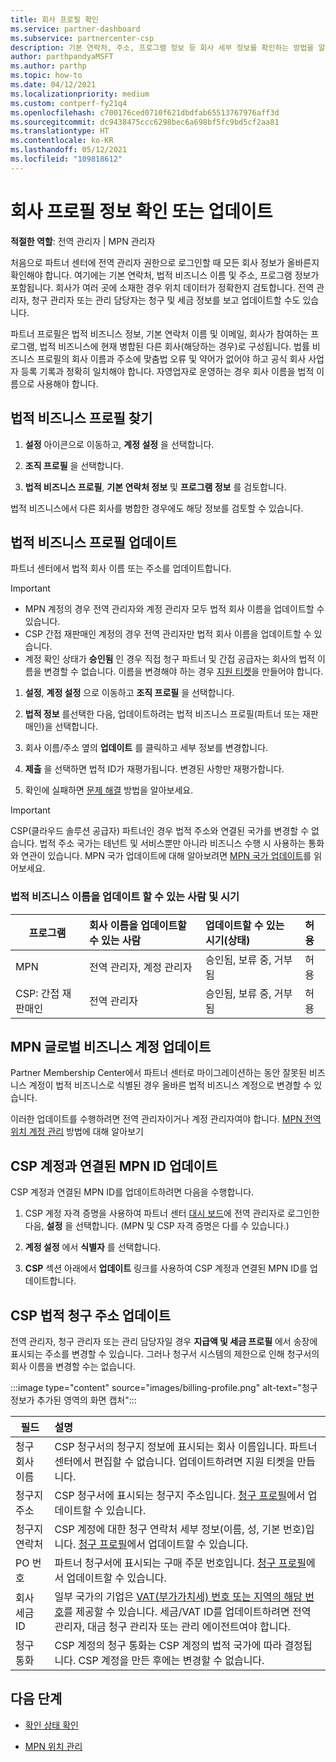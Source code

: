 ```yaml
---
title: 회사 프로필 확인
ms.service: partner-dashboard
ms.subservice: partnercenter-csp
description: 기본 연락처, 주소, 프로그램 정보 등 회사 세부 정보를 확인하는 방법을 알아봅니다. 또한 법률 및 청구 주소를 업데이트할 수 있습니다.
author: parthpandyaMSFT
ms.author: parthp
ms.topic: how-to
ms.date: 04/12/2021
ms.localizationpriority: medium
ms.custom: contperf-fy21q4
ms.openlocfilehash: c700176ced0710f621dbdfab65513767976aff3d
ms.sourcegitcommit: dc9438475ccc6298bec6a698bf5fc9bd5cf2aa81
ms.translationtype: HT
ms.contentlocale: ko-KR
ms.lasthandoff: 05/12/2021
ms.locfileid: "109818612"
---
```

# <a name="verify-or-update-your-company-profile-information"></a>회사 프로필 정보 확인 또는 업데이트 

**적절한 역할**: 전역 관리자 | MPN 관리자

처음으로 파트너 센터에 전역 관리자 권한으로 로그인할 때 모든 회사 정보가 올바른지 확인해야 합니다. 여기에는 기본 연락처, 법적 비즈니스 이름 및 주소, 프로그램 정보가 포함됩니다. 회사가 여러 곳에 소재한 경우 위치 데이터가 정확한지 검토합니다. 전역 관리자, 청구 관리자 또는 관리 담당자는 청구 및 세금 정보를 보고 업데이트할 수도 있습니다.

파트너 프로필은 법적 비즈니스 정보, 기본 연락처 이름 및 이메일, 회사가 참여하는 프로그램, 법적 비즈니스에 현재 병합된 다른 회사(해당하는 경우)로 구성됩니다. 법률 비즈니스 프로필의 회사 이름과 주소에 맞춤법 오류 및 약어가 없어야 하고 공식 회사 사업자 등록 기록과 정확히 일치해야 합니다. 자영업자로 운영하는 경우 회사 이름을 법적 이름으로 사용해야 합니다.


## <a name="locate-the-legal-business-profile"></a>법적 비즈니스 프로필 찾기

1. **설정** 아이콘으로 이동하고, **계정 설정** 을 선택합니다.
 
1. **조직 프로필** 을 선택합니다. 

2. **법적 비즈니스 프로필**, **기본 연락처 정보** 및 **프로그램 정보** 를 검토합니다.

법적 비즈니스에서 다른 회사를 병합한 경우에도 해당 정보를 검토할 수 있습니다. 

## <a name="update-your-legal-business-profile"></a>법적 비즈니스 프로필 업데이트 

파트너 센터에서 법적 회사 이름 또는 주소를 업데이트합니다.

>[!Important]
>- MPN 계정의 경우 전역 관리자와 계정 관리자 모두 법적 회사 이름을 업데이트할 수 있습니다.
>- CSP 간접 재판매인 계정의 경우 전역 관리자만 법적 회사 이름을 업데이트할 수 있습니다. 
>- 계정 확인 상태가 **승인됨** 인 경우 직접 청구 파트너 및 간접 공급자는 회사의 법적 이름을 변경할 수 없습니다. 이름을 변경해야 하는 경우 [지원 티켓](https://partner.microsoft.com/dashboard/support/servicerequests/create?stage=2&topicid=eb74583c-61b3-2124-bffc-00920e0ae772)을 만들어야 합니다.



1. **설정**, **계정 설정** 으로 이동하고 **조직 프로필** 을 선택합니다.

2. **법적 정보** 를선택한 다음, 업데이트하려는 법적 비즈니스 프로필(파트너 또는 재판매인)을 선택합니다.

1. 회사 이름/주소 옆의 **업데이트** 를 클릭하고 세부 정보를 변경합니다.
 
1. **제출** 을 선택하면 법적 ID가 재평가됩니다. 변경된 사항만 재평가합니다.

1. 확인에 실패하면 [문제 해결](verification-responses.md) 방법을 알아보세요.

>[!Important]
>CSP(클라우드 솔루션 공급자) 파트너인 경우 법적 주소와 연결된 국가를 변경할 수 없습니다. 법적 주소 국가는 테넌트 및 서비스뿐만 아니라 비즈니스 수행 시 사용하는 통화와 연관이 있습니다. MPN 국가 업데이트에 대해 알아보려면 [MPN 국가 업데이트](manage-locations.md#change-country-of-partner-global-account)를 읽어보세요.


### <a name="who-can-update-legal-business-name-and-when"></a>법적 비즈니스 이름을 업데이트 할 수 있는 사람 및 시기

|**프로그램**|**회사 이름을 업데이트할 수 있는 사람**|**업데이트할 수 있는 시기(상태)**|**허용**|
|---------------------|:-------------------------------|:------------|:-----------------|
MPN|전역 관리자, 계정 관리자|승인됨, 보류 중, 거부됨| 허용|
|CSP: 간접 재판매인|전역 관리자|승인됨, 보류 중, 거부됨| 허용|


## <a name="update-your-mpn-global-business-account"></a>MPN 글로벌 비즈니스 계정 업데이트

Partner Membership Center에서 파트너 센터로 마이그레이션하는 동안 잘못된 비즈니스 계정이 법적 비즈니스로 식별된 경우 올바른 법적 비즈니스 계정으로 변경할 수 있습니다.

이러한 업데이트를 수행하려면 전역 관리자이거나 계정 관리자여야 합니다. [MPN 전역 위치 계정 관리](manage-locations.md) 방법에 대해 알아보기


## <a name="update-your-mpn-id-associated-with-your-csp-account"></a>CSP 계정과 연결된 MPN ID 업데이트

CSP 계정과 연결된 MPN ID를 업데이트하려면 다음을 수행합니다.

1. CSP 계정 자격 증명을 사용하여 파트너 센터 [대시 보드](https://partner.microsoft.com/dashboard/home)에 전역 관리자로 로그인한 다음, **설정** 을 선택합니다. (MPN 및 CSP 자격 증명은 다를 수 있습니다.)
 
1. **계정 설정** 에서 **식별자** 를 선택합니다.

1. **CSP** 섹션 아래에서 **업데이트** 링크를 사용하여 CSP 계정과 연결된 MPN ID를 업데이트합니다. 


## <a name="update-your-csp-legal-billing-address"></a>CSP 법적 청구 주소 업데이트

전역 관리자, 청구 관리자 또는 관리 담당자일 경우 **지급액 및 세금 프로필** 에서 송장에 표시되는 주소를 변경할 수 있습니다. 그러나 청구서 시스템의 제한으로 인해 청구서의 회사 이름을 변경할 수는 없습니다.

:::image type="content" source="images/billing-profile.png" alt-text="청구 정보가 추가된 영역의 화면 캡처":::

|**필드**  |**설명**|  
|---------------------|:------------------|
|청구 회사 이름|CSP 청구서의 청구지 정보에 표시되는 회사 이름입니다.  파트너 센터에서 편집할 수 없습니다.  업데이트하려면 지원 티켓을 만듭니다.|
|청구지 주소|CSP 청구서에 표시되는 청구지 주소입니다. [청구 프로필](https://partner.microsoft.com/dashboard/account/v3/accountsettings/billingprofile#commercial)에서 업데이트할 수 있습니다.|
|청구지 연락처|CSP 계정에 대한 청구 연락처 세부 정보(이름, 성, 기본 번호)입니다.  [청구 프로필](https://partner.microsoft.com/dashboard/account/v3/accountsettings/billingprofile#commercial)에서 업데이트할 수 있습니다.|
|PO 번호|파트너 청구서에 표시되는 구매 주문 번호입니다.  [청구 프로필](https://partner.microsoft.com/dashboard/account/v3/accountsettings/billingprofile#commercial)에서 업데이트할 수 있습니다.|
|회사 세금 ID|일부 국가의 기업은 [VAT(부가가치세) 번호 또는 지역의 해당 번호](https://docs.microsoft.com/partner-center/organization-tax-info#submit-vat-id-number)를 제공할 수 있습니다. 세금/VAT ID를 업데이트하려면 전역 관리자, 대금 청구 관리자 또는 관리 에이전트여야 합니다.|
|청구 통화|CSP 계정의 청구 통화는 CSP 계정의 법적 국가에 따라 결정됩니다.  CSP 계정을 만든 후에는 변경할 수 없습니다.|


## <a name="next-steps"></a>다음 단계

- [확인 상태 확인](verification-responses.md)

- [MPN 위치 관리](manage-locations.md)
